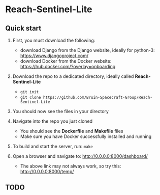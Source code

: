 # Reach-Sentinel-Lite


## Quick start

1. First, you must download the following:
	 - download Django from the Django website, ideally for python-3: https://www.djangoproject.com/
	 - download Docker from the Docker website: https://hub.docker.com/?overlay=onboarding

2. Download the repo to a dedicated directory, ideally called **Reach-Sentinel-Lite**
	 - `git init`
	 - `git clone https://github.com/Bruin-Spacecraft-Group/Reach-Sentinel-Lite`

3. You should now see the files in your directory

4. Navigate into the repo you just cloned
	 - You should see the **Dockerfile** and **Makefile** files
	 - Make sure you have Docker successfully installed and running

5. To build and start the server, run: `make`

6. Open a browser and navigate to: http://0.0.0.0:8000/dashboard/
	 - The above link may not always work, so try this: http://0.0.0.0:8000/temp/

## TODO
